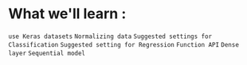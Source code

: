 # What we'll learn :

 `use Keras datasets` `Normalizing data` `Suggested settings for Classification` `Suggested setting for Regression` `Function API` `Dense layer` `Sequential model`